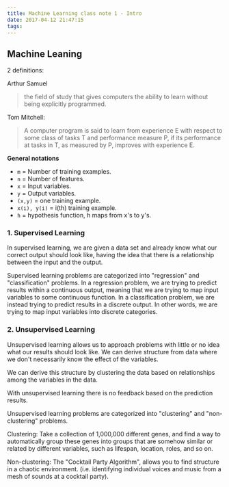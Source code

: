 ```yaml
---
title: Machine Learning class note 1 - Intro
date: 2017-04-12 21:47:15
tags:
---
```

## Machine Leaning
2 definitions:

Arthur Samuel
> the field of study that gives computers the ability to learn without being explicitly programmed.

Tom Mitchell:
> A computer program is said to learn from experience E with respect to some class of tasks T and performance measure P, if its performance at tasks in T, as measured by P, improves with experience E.

**General notations**
- `m` = Number of training examples.
- `n` = Number of features.
- `x` = Input variables.
- `y` = Output variables.
- `(x,y)` = one training example.
- `x(i), y(i)` = i(th) training example.
- `h` = hypothesis function, h maps from x's to y's.

### 1. Supervised Learning

In supervised learning, we are given a data set and already know what our correct output should look like, having the idea that there is a relationship between the input and the output.

Supervised learning problems are categorized into "regression" and "classification" problems. In a regression problem, we are trying to predict results within a continuous output, meaning that we are trying to map input variables to some continuous function. In a classification problem, we are instead trying to predict results in a discrete output. In other words, we are trying to map input variables into discrete categories.

### 2. Unsupervised Learning

Unsupervised learning allows us to approach problems with little or no idea what our results should look like. We can derive structure from data where we don't necessarily know the effect of the variables.

We can derive this structure by clustering the data based on relationships among the variables in the data.

With unsupervised learning there is no feedback based on the prediction results.

Unsupervised learning problems are categorized into "clustering" and "non-clustering" problems.

Clustering: Take a collection of 1,000,000 different genes, and find a way to automatically group these genes into groups that are somehow similar or related by different variables, such as lifespan, location, roles, and so on.

Non-clustering: The "Cocktail Party Algorithm", allows you to find structure in a chaotic environment. (i.e. identifying individual voices and music from a mesh of sounds at a cocktail party).